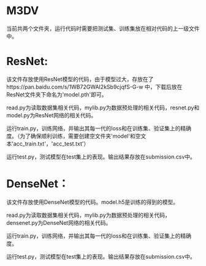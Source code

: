# M3DV
当前共两个文件夹，运行代码时需要把测试集、训练集放在相对代码的上一级文件中。

# ResNet:
该文件存放使用ResNet模型的代码，由于模型过大，存放在了https://pan.baidu.com/s/1WB72GWAI2kSb9cjqfS-G-w 中，下载后放在ResNet文件夹下命名为'model.pth'即可。

read.py为读取数据集相关代码，mylib.py为数据预处理的相关代码，resnet.py和model.py为ResNet网络的相关代码。

运行train.py，训练网络，并输出其每一代的loss和在训练集、验证集上的精确度。（为了确保顺利训练，需要创建空文件夹'model'和空文本'acc_train.txt'，'acc_test.txt'）

运行test.py，测试模型在test集上的表现。输出结果存放在submission.csv中。

# DenseNet：
该文件存放使用DenseNet模型的代码。model.h5是训练的得到的模型。

read.py为读取数据集相关代码，mylib.py为数据预处理的相关代码，densenet.py为DenseNet网络的相关代码。

运行train.py，训练网络，并输出其每一代的loss和在训练集、验证集上的精确度。

运行test.py，测试模型在test集上的表现。输出结果存放在submission.csv中。
